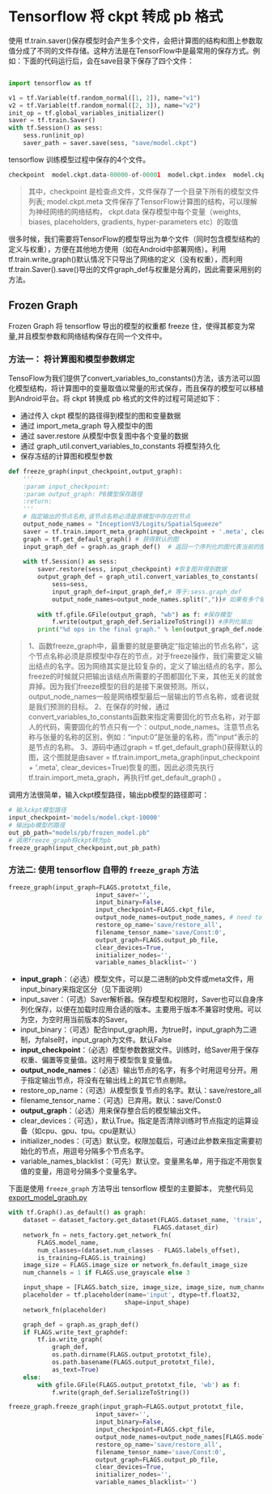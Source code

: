 # Tensorflow 将 ckpt 转成 pb 格式
使用 tf.train.saver()保存模型时会产生多个文件，会把计算图的结构和图上参数取值分成了不同的文件存储。这种方法是在TensorFlow中是最常用的保存方式。例如：下面的代码运行后，会在save目录下保存了四个文件：

```python

import tensorflow as tf

v1 = tf.Variable(tf.random_normal([1, 2]), name="v1")
v2 = tf.Variable(tf.random_normal([2, 3]), name="v2")
init_op = tf.global_variables_initializer() 
saver = tf.train.Saver() 
with tf.Session() as sess:
    sess.run(init_op)
    saver_path = saver.save(sess, "save/model.ckpt")
```
tensorflow 训练模型过程中保存的4个文件。

```python
checkpoint  model.ckpt.data-00000-of-00001  model.ckpt.index  model.ckpt.meta
```
>其中，checkpoint 是检查点文件，文件保存了一个目录下所有的模型文件列表;
>model.ckpt.meta 文件保存了TensorFlow计算图的结构，可以理解为神经网络的网络结构，
>ckpt.data 保存模型中每个变量（weights, biases, placeholders, gradients, hyper-parameters etc）的取值

很多时候，我们需要将TensorFlow的模型导出为单个文件（同时包含模型结构的定义与权重），方便在其他地方使用（如在Android中部署网络）。利用tf.train.write_graph()默认情况下只导出了网络的定义（没有权重），而利用tf.train.Saver().save()导出的文件graph_def与权重是分离的，因此需要采用别的方法。 


##  Frozen Graph

Frozen Graph 将 tensorflow 导出的模型的权重都 freeze 住，使得其都变为常量,并且模型参数和网络结构保存在同一个文件中。

### 方法一： 将计算图和模型参数绑定

TensoFlow为我们提供了convert_variables_to_constants()方法，该方法可以固化模型结构，将计算图中的变量取值以常量的形式保存，而且保存的模型可以移植到Android平台。将 ckpt 转换成 pb  格式的文件的过程可简述如下：

- 通过传入 ckpt 模型的路径得到模型的图和变量数据
- 通过 import_meta_graph 导入模型中的图
- 通过 saver.restore 从模型中恢复图中各个变量的数据
- 通过 graph_util.convert_variables_to_constants 将模型持久化
- 保存冻结的计算图和模型参数

```python
def freeze_graph(input_checkpoint,output_graph):
    '''
    :param input_checkpoint:
    :param output_graph: PB模型保存路径
    :return:
    '''
    # 指定输出的节点名称,该节点名称必须是原模型中存在的节点
    output_node_names = "InceptionV3/Logits/SpatialSqueeze"
    saver = tf.train.import_meta_graph(input_checkpoint + '.meta', clear_devices=True)
    graph = tf.get_default_graph() # 获得默认的图
    input_graph_def = graph.as_graph_def()  # 返回一个序列化的图代表当前的图
 
    with tf.Session() as sess:
        saver.restore(sess, input_checkpoint) #恢复图并得到数据
        output_graph_def = graph_util.convert_variables_to_constants(  # 模型持久化，将变量值固定
            sess=sess,
            input_graph_def=input_graph_def,# 等于:sess.graph_def
            output_node_names=output_node_names.split(","))# 如果有多个输出节点，以逗号隔开
 
        with tf.gfile.GFile(output_graph, "wb") as f: #保存模型
            f.write(output_graph_def.SerializeToString()) #序列化输出
        print("%d ops in the final graph." % len(output_graph_def.node)) #得到当前图有几个操作节点
```

>1、函数freeze_graph中，最重要的就是要确定“指定输出的节点名称”，这个节点名称必须是原模型中存在的节点，对于freeze操作，我们需要定义输出结点的名字。因为网络其实是比较复杂的，定义了输出结点的名字，那么freeze的时候就只把输出该结点所需要的子图都固化下来，其他无关的就舍弃掉。因为我们freeze模型的目的是接下来做预测。所以，output_node_names一般是网络模型最后一层输出的节点名称，或者说就是我们预测的目标。
>2、在保存的时候，通过convert_variables_to_constants函数来指定需要固化的节点名称，对于鄙人的代码，需要固化的节点只有一个：output_node_names。注意节点名称与张量的名称的区别，例如：“input:0”是张量的名称，而"input"表示的是节点的名称。
>3、源码中通过graph = tf.get_default_graph()获得默认的图，这个图就是由saver = tf.train.import_meta_graph(input_checkpoint + '.meta', clear_devices=True)恢复的图，因此必须先执行tf.train.import_meta_graph，再执行tf.get_default_graph() 。

调用方法很简单，输入ckpt模型路径，输出pb模型的路径即可：

```python
# 输入ckpt模型路径
input_checkpoint='models/model.ckpt-10000'
# 输出pb模型的路径
out_pb_path="models/pb/frozen_model.pb"
# 调用freeze_graph将ckpt转为pb
freeze_graph(input_checkpoint,out_pb_path)
```

### 方法二: 使用 tensorflow 自带的 `freeze_graph` 方法

```python
freeze_graph(input_graph=FLAGS.prototxt_file,
                        input_saver='',
                        input_binary=False,
                        input_checkpoint=FLAGS.ckpt_file,
                        output_node_names=output_node_names, # need to modify across different network
                        restore_op_name='save/restore_all',
                        filename_tensor_name='save/Const:0',
                        output_graph=FLAGS.output_pb_file,
                        clear_devices=True,
                        initializer_nodes='',
                        variable_names_blacklist='')
```

- **input_graph**：（必选）模型文件，可以是二进制的pb文件或meta文件，用input_binary来指定区分（见下面说明） 
- input_saver：（可选）Saver解析器。保存模型和权限时，Saver也可以自身序列化保存，以便在加载时应用合适的版本。主要用于版本不兼容时使用。可以为空，为空时用当前版本的Saver。 
- input_binary：（可选）配合input_graph用，为true时，input_graph为二进制，为false时，input_graph为文件。默认False 
- **input_checkpoint**：（必选）模型参数数据文件。训练时，给Saver用于保存权重、偏置等变量值。这时用于模型恢复变量值。 
- **output_node_names**：（必选）输出节点的名字，有多个时用逗号分开。用于指定输出节点，将没有在输出线上的其它节点剔除。 
- restore_op_name：（可选）从模型恢复节点的名字。默认：save/restore_all 
- filename_tensor_name：（可选）已弃用。默认：save/Const:0 
- **output_graph**：（必选）用来保存整合后的模型输出文件。 
- clear_devices：（可选），默认True。指定是否清除训练时节点指定的运算设备（如cpu、gpu、tpu。cpu是默认） 
- initializer_nodes：（可选）默认空。权限加载后，可通过此参数来指定需要初始化的节点，用逗号分隔多个节点名字。 
- variable_names_blacklist：（可先）默认空。变量黑名单，用于指定不用恢复值的变量，用逗号分隔多个变量名字。 


下面是使用 `freeze_graph` 方法导出 tensorflow 模型的主要脚本， 完整代码见 [export_model_graph.py](https://github.com/jianzhnie/models/blob/master/research/slim/export_model_graph.py)


```python
with tf.Graph().as_default() as graph:
    dataset = dataset_factory.get_dataset(FLAGS.dataset_name, 'train',
                                        FLAGS.dataset_dir)
    network_fn = nets_factory.get_network_fn(
        FLAGS.model_name,
        num_classes=(dataset.num_classes - FLAGS.labels_offset),
        is_training=FLAGS.is_training)
    image_size = FLAGS.image_size or network_fn.default_image_size
    num_channels = 1 if FLAGS.use_grayscale else 3

    input_shape = [FLAGS.batch_size, image_size, image_size, num_channels]
    placeholder = tf.placeholder(name='input', dtype=tf.float32,
                                shape=input_shape)
    network_fn(placeholder)

    graph_def = graph.as_graph_def()
    if FLAGS.write_text_graphdef:
        tf.io.write_graph(
            graph_def,
            os.path.dirname(FLAGS.output_prototxt_file),
            os.path.basename(FLAGS.output_prototxt_file),
            as_text=True)
    else:
        with gfile.GFile(FLAGS.output_prototxt_file, 'wb') as f:
            f.write(graph_def.SerializeToString())

freeze_graph.freeze_graph(input_graph=FLAGS.output_prototxt_file,
                        input_saver='',
                        input_binary=False,
                        input_checkpoint=FLAGS.ckpt_file,
                        output_node_names=output_node_names[FLAGS.model_name], # need to modify across different network
                        restore_op_name='save/restore_all',
                        filename_tensor_name='save/Const:0',
                        output_graph=FLAGS.output_pb_file,
                        clear_devices=True,
                        initializer_nodes='',
                        variable_names_blacklist='')
```